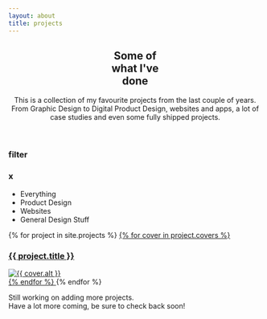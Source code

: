 ```yaml
---
layout: about
title: projects
---
```


<section title="Some of what I've done" id="projects">
    <header>
        <h1 class="titulo-bloco">Some of<br>what I've<br>done</h1>
        <p>This is a collection of my favourite projects from the last couple of years. From Graphic Design to Digital Product Design, websites and apps, a lot of case studies and even some fully shipped projects.</p>
    </header>
    <aside class="filter">
        <h3 class="filter-open">filter</h3>
        <h3 class="filter-close">x</h3>
        <ul class="filter-options">
            <li id="everything" class="filter-selected">Everything</li>
            <li id="product">Product Design</li>
            <li id="websites">Websites</li>
            <li id="general">General Design Stuff</li>
        </ul>
    </aside>
    <div id="bloco-work">
        {% for project in site.projects %}
        <a href="{{ site.baseurl }}/projects/{{ project.slug }}" class=" project {{ project.slug }} filter-{{ project.category }}">
            {% for cover in project.covers %}
            <article alt="{{ cover.alt }}')">
                <h3>{{ project.title }}</h3>
                    <img class="lazy" data-src="https://images.weserv.nl?url=https://brunommst.github.io{{ cover.url }}&w=700&q=80" src="https://images.weserv.nl?url=https://brunommst.github.io{{ cover.url }}&w=1&q=10" alt="{{ cover.alt }}">
            </article>
            {% endfor %}
        </a>
        {% endfor %}
    </div>
    <footer>
        <p>Still working on adding more projects.<br>Have a lot more coming, be sure to check back soon!</p>
    </footer>
</section>
<script>
      $('.lazy').Lazy({
        effect: "fadeIn",
        effectTime: 500
    });
</script>
<script language="javascript" type="text/javascript" src="{{ "/assets/js/filter.js" | relative_url }}"></script>